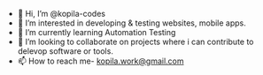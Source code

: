 - 👋 Hi, I’m @kopila-codes
- 👀 I’m interested in developing & testing websites, mobile apps.
- 🌱 I’m currently learning Automation Testing
- 💞️ I’m looking to collaborate on projects where i can contribute to delevop software or tools.
- 📫 How to reach me- kopila.work@gmail.com

<!---
kopila-codes/kopila-codes is a ✨ special ✨ repository because its `README.md` (this file) appears on your GitHub profile.
You can click the Preview link to take a look at your changes.
--->
